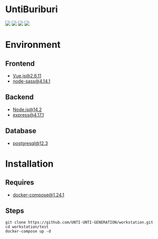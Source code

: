 # UntiBuriburi
<image src="https://img.shields.io/github/issues/UNTI-UNTI-GENERATION/workstation"> <image src="https://img.shields.io/github/forks/UNTI-UNTI-GENERATION/workstation"> <image src="https://img.shields.io/github/stars/UNTI-UNTI-GENERATION/workstation"> <image src="https://img.shields.io/github/license/UNTI-UNTI-GENERATION/workstation">

# Environment
## Frontend
- Vue.js@2.6.11
- node-sass@4.14.1
## Backend
- Node.js@14.2
- express@4.17.1
## Database
- postgresql@12.3
# Installation
## Requires
- docker-compose@1.24.1
## Steps
```
git clone https://github.com/UNTI-UNTI-GENERATION/workstation.git
cd workstation/test
docker-compose up -d
```

